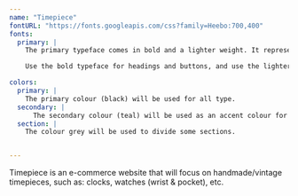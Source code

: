 ```yaml
---
name: "Timepiece"
fontURL: "https://fonts.googleapis.com/css?family=Heebo:700,400"
fonts:
  primary: |
    The primary typeface comes in bold and a lighter weight. It represents simplicity and minimalism to express how modern and clean our company is.

    Use the bold typeface for headings and buttons, and use the lighter typeface for body copy to establish a strong hierarchy.

colors:
  primary: |
    The primary colour (black) will be used for all type.
  secondary: |
      The secondary colour (teal) will be used as an accent colour for emphasis, and certain components (e.g. buttons, navigation bar, links)
  section: |
    The colour grey will be used to divide some sections.


---
```

Timepiece is an e-commerce website that will focus on handmade/vintage timepieces, such as: clocks, watches (wrist & pocket), etc. 
